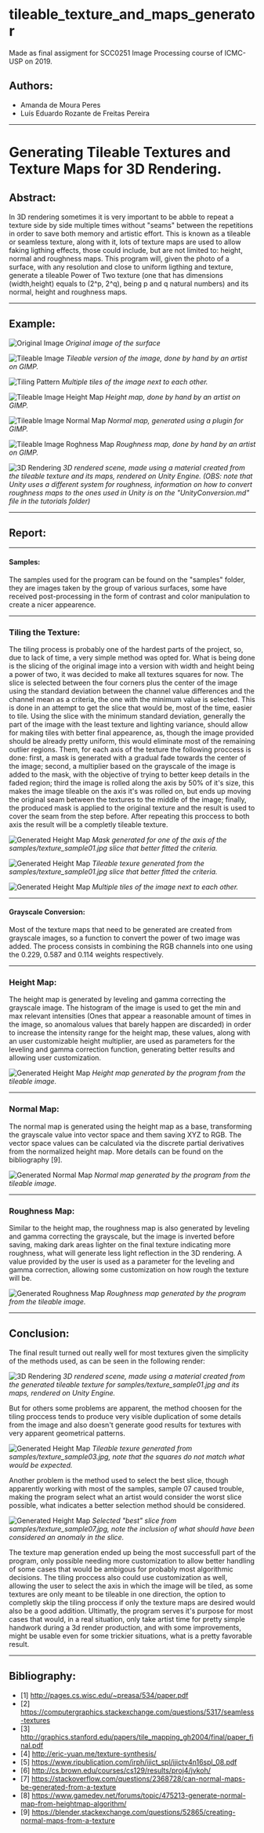 # tileable_texture_and_maps_generator

Made as final assigment for SCC0251 Image Processing course of ICMC-USP on 2019. 

## Authors:

* Amanda de Moura Peres
* Luís Eduardo Rozante de Freitas Pereira

---

# Generating Tileable Textures and Texture Maps for 3D Rendering.

## Abstract: 

In 3D rendering sometimes it is very important to be abble to repeat a texture side by side multiple times without "seams" between the repetitions in order to save both memory and artistic effort. This is known as a tileable or seamless texture, along with it, lots of texture maps are used to allow faking ligthing effects, those could include, but are not limited to: height, normal and roughness maps. This program will, given the photo of a surface, with any resolution and close to uniform ligthing and texture, generate a tileable Power of Two texture (one that has dimensions (width,height) equals to (2^p, 2^q), being p and q natural numbers) and its normal, height and roughness maps.

---

## Example:

![Original Image](https://github.com/LuisEduardoR/tileable_texture_and_maps_generator/blob/master/samples/texture_sample01.jpg)
*Original image of the surface*

![Tileable Image](https://github.com/LuisEduardoR/tileable_texture_and_maps_generator/blob/master/samples/texture_sample01_artist_tile.jpg)
*Tileable version of the image, done by hand by an artist on GIMP.*

![Tiling Pattern](https://github.com/LuisEduardoR/tileable_texture_and_maps_generator/blob/master/samples/texture_sample01_artist_tiling.jpg)
*Multiple tiles of the image next to each other.*

![Tileable Image Height Map](https://github.com/LuisEduardoR/tileable_texture_and_maps_generator/blob/master/samples/texture_sample01_artist_height.jpg)
*Height map, done by hand by an artist on GIMP.*

![Tileable Image Normal Map](https://github.com/LuisEduardoR/tileable_texture_and_maps_generator/blob/master/samples/texture_sample01_artist_normal.jpg)
*Normal map, generated using a plugin for GIMP.*

![Tileable Image Roghness Map](https://github.com/LuisEduardoR/tileable_texture_and_maps_generator/blob/master/samples/texture_sample01_artist_rough.jpg)
*Roughness map, done by hand by an artist on GIMP.*

![3D Rendering](https://github.com/LuisEduardoR/tileable_texture_and_maps_generator/blob/master/samples/sample01_artist_render.png)
*3D rendered scene, made using a material created from the tileable texture and its maps, rendered on Unity Engine. (OBS: note that Unity uses a different system for roughness, information on how to convert roughness maps to the ones used in Unity is on the "UnityConversion.md" file in the tutorials folder)*

---

## Report:

---

#### Samples:

The samples used for the program can be found on the "samples" folder, they are images taken by the group of various surfaces, some have received post-processing in the form of contrast and color manipulation to create a nicer appearence. 

---

### Tiling the Texture:

The tiling process is probably one of the hardest parts of the project, so, due to lack of time, a very simple method was opted for. What is being done is the slicing of the original image into a version with width and height being a power of two, it was decided to make all textures squares for now. The slice is selected between the four corners plus the center of the image using the standard deviation between the channel value differences and the channel mean as a criteria, the one with the minimum value is selected. This is done in an attempt to get the slice that would be, most of the time, easier to tile. Using the slice with the minimum standard deviation, generally the part of the image with the least texture and lighting variance, should allow for making tiles with better final appearence, as, though the image provided should be already pretty uniform, this would eliminate most of the remaining outlier regions. Them, for each axis of the texture the following proccess is done: first, a mask is generated with a gradual fade towards the center of the image; second, a multiplier based on the grayscale of the image is added to the mask, with the objective of trying to better keep details in the faded region; third the image is rolled along the axis by 50% of it's size, this makes the image tileable on the axis it's was rolled on, but ends up moving the original seam between the textures to the middle of the image; finally, the produced mask is applied to the original texture and the result is used to cover the seam from the step before. After repeating this proccess to both axis the result will be a completly tileable texture.

![Generated Height Map](https://github.com/LuisEduardoR/tileable_texture_and_maps_generator/blob/master/results/texture_sample01_mask_example.png)
*Mask generated for one of the axis of the samples/texture_sample01.jpg slice that better fitted the criteria.*

![Generated Height Map](https://github.com/LuisEduardoR/tileable_texture_and_maps_generator/blob/master/results/texture_sample01_tile.png)
*Tileable texure generated from the samples/texture_sample01.jpg slice that better fitted the criteria.*

![Generated Height Map](https://github.com/LuisEduardoR/tileable_texture_and_maps_generator/blob/master/results/texture_sample01_tiling.png)
*Multiple tiles of the image next to each other.*

---

#### Grayscale Conversion:

Most of the texture maps that need to be generated are created from grayscale images, so a function to convert the power of two image was added. The process consists in combining the RGB channels into one using the 0.229, 0.587 and 0.114 weights respectively. 

---

### Height Map:

The height map is generated by leveling and gamma correcting the grayscale image. The histogram of the image is used to get the min and max relevant intensities (Ones that appear a reasonable amount of times in the image, so anomalous values that barely happen are discarded) in order to increase the intensity range for the height map, these values, along with an user customizable height multiplier, are used as parameters for the leveling and gamma correction function, generating better results and allowing user customization.

![Generated Height Map](https://github.com/LuisEduardoR/tileable_texture_and_maps_generator/blob/master/results/texture_sample01_height.png)
*Height map generated by the program from the tileable image.*

---

### Normal Map:

The normal map is generated using the height map as a base, transforming the grayscale value into vector space and them saving XYZ to RGB. The vector space values can be calculated via the discrete partial derivatives from the normalized height map. More details can be found on the bibliography [9].

![Generated Normal Map](https://github.com/LuisEduardoR/tileable_texture_and_maps_generator/blob/master/results/texture_sample01_normal.png)
*Normal map generated by the program from the tileable image.*

---

### Roughness Map:

Similar to the height map, the roughness map is also generated by leveling and gamma correcting the grayscale, but the image is inverted before saving, making dark areas lighter on the final texture indicating more roughness, what will generate less light reflection in the 3D rendering. A value provided by the user is used as a parameter for the leveling and gamma correction, allowing some customization on how rough the texture will be.  

![Generated Roughness Map](https://github.com/LuisEduardoR/tileable_texture_and_maps_generator/blob/master/results/texture_sample01_rough.png)
*Roughness map generated by the program from the tileable image.*

---

## Conclusion:

The final result turned out really well for most textures given the simplicity of the methods used, as can be seen in the following render:

![3D Rendering](https://github.com/LuisEduardoR/tileable_texture_and_maps_generator/blob/master/results/sample01_render.png)
*3D rendered scene, made using a material created from the generated tileable texture for samples/texture_sample01.jpg and its maps, rendered on Unity Engine.*

But for others some problems are apparent, the method choosen for the tiling proccess tends to produce very visible duplication of some details from the image and also doesn't generate good results for textures with very apparent geometrical patterns.

![Generated Height Map](https://github.com/LuisEduardoR/tileable_texture_and_maps_generator/blob/master/results/texture_sample03_tile.png)
*Tileable texure generated from samples/texture_sample03.jpg, note that the squares do not match what would be expected.*

Another problem is the method used to select the best slice, though apparently working with most of the samples, sample 07 caused trouble, making the program select what an artist would consider the worst slice possible, what indicates a better selection method should be considered.

![Generated Height Map](https://github.com/LuisEduardoR/tileable_texture_and_maps_generator/blob/master/results/texture_sample07_best_slice.png)
*Selected "best" slice from samples/texture_sample07.jpg, note the inclusion of what should have been considered an anomaly in the slice.*

The texture map generation ended up being the most successfull part of the program, only possible needing more customization to allow better handling of some cases that would be ambigous for probably most algorithmic decisions. The tiling proccess also could use customization as well, allowing the user to select the axis in which the image will be tiled, as some textures are only meant to be tileable in one direction, the option to completly skip the tiling proccess if only the texture maps are desired would also be a good addition. Ultimatly, the program serves it's purpose for most cases that would, in a real situation, only take artist time for pretty simple handwork during a 3d render production, and with some improvements, might be usable even for some trickier situations, what is a pretty favorable result.

---

## Bibliography:

* [1] http://pages.cs.wisc.edu/~preasa/534/paper.pdf
* [2] https://computergraphics.stackexchange.com/questions/5317/seamless-textures
* [3] http://graphics.stanford.edu/papers/tile_mapping_gh2004/final/paper_final.pdf
* [4] http://eric-yuan.me/texture-synthesis/
* [5] https://www.ripublication.com/irph/ijict_spl/ijictv4n16spl_08.pdf
* [6] http://cs.brown.edu/courses/cs129/results/proj4/jvkoh/
* [7] https://stackoverflow.com/questions/2368728/can-normal-maps-be-generated-from-a-texture
* [8] https://www.gamedev.net/forums/topic/475213-generate-normal-map-from-heightmap-algorithm/
* [9] https://blender.stackexchange.com/questions/52865/creating-normal-maps-from-a-texture
